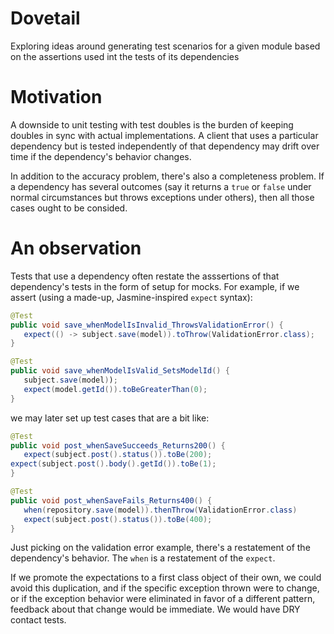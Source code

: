 # Dovetail
Exploring ideas around generating test scenarios for a given module based on the assertions used int the tests of its dependencies

# Motivation

A downside to unit testing with test doubles is the burden of keeping doubles in sync with actual implementations. A client that uses a particular dependency but is tested independently of that dependency may drift over time if the dependency's behavior changes.

In addition to the accuracy problem, there's also a completeness problem. If a dependency has several outcomes (say it returns a `true` or `false` under normal circumstances but throws exceptions under others), then all those cases ought to be consided.

# An observation

Tests that use a dependency often restate the asssertions of that dependency's tests in the form of setup for mocks. For example, if we assert (using a made-up, Jasmine-inspired `expect` syntax):


```Java
@Test
public void save_whenModelIsInvalid_ThrowsValidationError() {
   expect(() -> subject.save(model)).toThrow(ValidationError.class);
}

@Test
public void save_whenModelIsValid_SetsModelId() {
   subject.save(model));
   expect(model.getId()).toBeGreaterThan(0);
}

``` 



we may later set up test cases that are a bit like:


```Java
@Test
public void post_whenSaveSucceeds_Returns200() {
   expect(subject.post().status()).toBe(200);
expect(subject.post().body().getId()).toBe(1);
}

@Test
public void post_whenSaveFails_Returns400() {
   when(repository.save(model)).thenThrow(ValidationError.class)
   expect(subject.post().status()).toBe(400);
}
```

Just picking on the validation error example, there's a restatement of the dependency's behavior. The `when` is a restatement of the `expect`.

If we promote the expectations to a first class object of their own, we could avoid this duplication, and if the specific exception thrown were to change, or if the exception behavior were eliminated in favor of a different pattern, feedback about that change would be immediate. We would have DRY contact tests.
